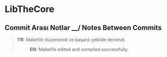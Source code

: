 # LibTheCore


## Commit Arası Notlar __/ Notes Between Commits

> **TR:** Makefile düzenlendi ve başarılı şekilde derlendi.
>> **EN:** Makefile edited and compiled successfully.